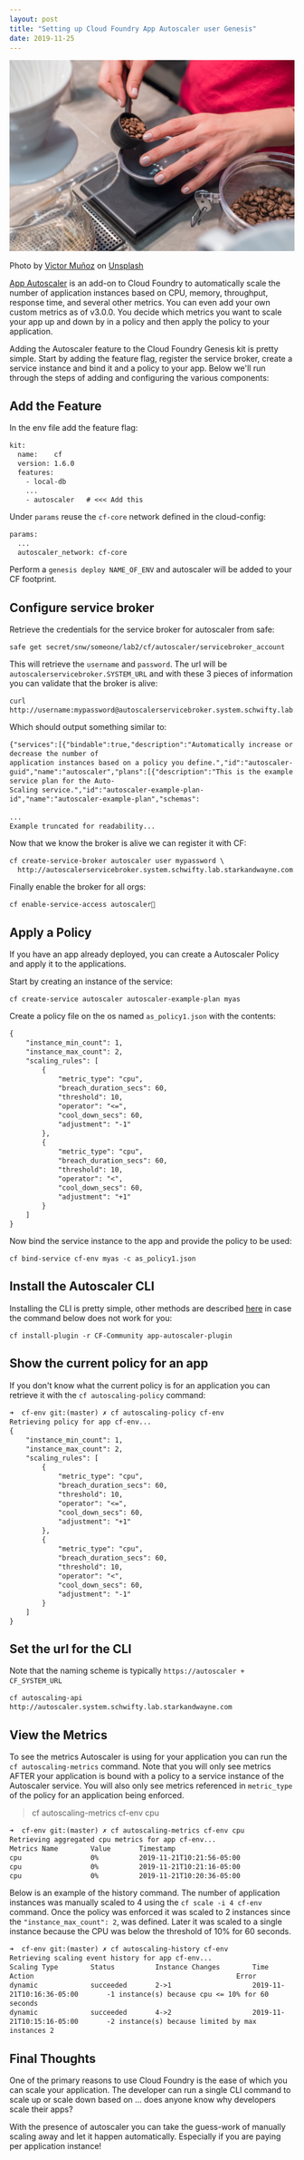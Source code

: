 ```yaml
---
layout: post
title: "Setting up Cloud Foundry App Autoscaler user Genesis"
date: 2019-11-25
---
```


![map](https://raw.githubusercontent.com/cweibel/ghost_blog_pics/master/victor-munoz-nDJeJye6y_A-unsplash.jpg)

Photo by [Victor Muñoz](https://unsplash.com/@victormuunoz) on [Unsplash](https://unsplash.com/s/photos/uri?utm_source=unsplash&utm_medium=referral&utm_content=creditCopyText)


[App Autoscaler](https://github.com/cloudfoundry/app-autoscaler) is an add-on to Cloud Foundry to automatically scale the number of application instances based on CPU, memory, throughput, response time, and several other metrics.  You can even add your own custom metrics as of v3.0.0.  You decide which metrics you want to scale your app up and down by in a policy and then apply the policy to your application.

Adding the Autoscaler feature to the Cloud Foundry Genesis kit is pretty simple.  Start by adding the feature flag, register the service broker, create a service instance and bind it and a policy to your app.  Below we'll run through the steps of adding and configuring the various components:

## Add the Feature

In the env file add the feature flag:

```
kit:
  name:    cf
  version: 1.6.0
  features:
    - local-db
    ...
    - autoscaler   # <<< Add this
```

Under `params` reuse the `cf-core` network defined in the cloud-config:

```
params:
  ...
  autoscaler_network: cf-core
```

Perform a `genesis deploy NAME_OF_ENV` and autoscaler will be added to your CF footprint.

## Configure service broker

Retrieve the credentials for the service broker for autoscaler from safe:

```
safe get secret/snw/someone/lab2/cf/autoscaler/servicebroker_account
```
This will retrieve the `username` and `password`.  The url will be `autoscalerservicebroker.SYSTEM_URL` and with these 3 pieces of information you can validate that the broker is alive:

```
curl http://username:mypassword@autoscalerservicebroker.system.schwifty.lab.starkandwayne.com/v2/catalog
```

Which should output something similar to:

```
{"services":[{"bindable":true,"description":"Automatically increase or decrease the number of 
application instances based on a policy you define.","id":"autoscaler-
guid","name":"autoscaler","plans":[{"description":"This is the example service plan for the Auto-
Scaling service.","id":"autoscaler-example-plan-id","name":"autoscaler-example-plan","schemas":

...
Example truncated for readability...
```

Now that we know the broker is alive we can register it with CF:

```
cf create-service-broker autoscaler user mypassword \
  http://autoscalerservicebroker.system.schwifty.lab.starkandwayne.com
```

Finally enable the broker for all orgs:

```
cf enable-service-access autoscaler
```

## Apply a Policy

If you have an app already deployed, you can create a Autoscaler Policy and apply it to the applications.

Start by creating an instance of the service:

```
cf create-service autoscaler autoscaler-example-plan myas
```

Create a policy file on the os named `as_policy1.json` with the contents:

```
{
    "instance_min_count": 1,
    "instance_max_count": 2,
    "scaling_rules": [
        {
            "metric_type": "cpu",
            "breach_duration_secs": 60,
            "threshold": 10,
            "operator": "<=",
            "cool_down_secs": 60,
            "adjustment": "-1"
        },
        {
            "metric_type": "cpu",
            "breach_duration_secs": 60,
            "threshold": 10,
            "operator": "<",
            "cool_down_secs": 60,
            "adjustment": "+1"
        }
    ]
}
```

Now bind the service instance to the app and provide the policy to be used:

```
cf bind-service cf-env myas -c as_policy1.json
```

## Install the Autoscaler CLI

Installing the CLI is pretty simple, other methods are described [here](https://github.com/cloudfoundry/app-autoscaler-cli-plugin#install-plugin) in case the command below does not work for you:

```
cf install-plugin -r CF-Community app-autoscaler-plugin
```

## Show the current policy for an app

If you don't know what the current policy is for an application you can retrieve it with the `cf autoscaling-policy` command:

```
➜  cf-env git:(master) ✗ cf autoscaling-policy cf-env
Retrieving policy for app cf-env...
{
	"instance_min_count": 1,
	"instance_max_count": 2,
	"scaling_rules": [
		{
			"metric_type": "cpu",
			"breach_duration_secs": 60,
			"threshold": 10,
			"operator": "<=",
			"cool_down_secs": 60,
			"adjustment": "+1"
		},
		{
			"metric_type": "cpu",
			"breach_duration_secs": 60,
			"threshold": 10,
			"operator": "<",
			"cool_down_secs": 60,
			"adjustment": "-1"
		}
	]
}
```

## Set the url for the CLI

Note that the naming scheme is typically `https://autoscaler + CF_SYSTEM_URL`

```
cf autoscaling-api http://autoscaler.system.schwifty.lab.starkandwayne.com
```

## View the Metrics

To see the metrics Autoscaler is using for your application you can run the `cf autoscaling-metrics` command.  Note that you will only see metrics AFTER your application is bound with a policy to a service instance of the Autoscaler service.  You will also only see metrics referenced in `metric_type` of the policy for an application being enforced.

> cf autoscaling-metrics cf-env cpu

```
➜  cf-env git:(master) ✗ cf autoscaling-metrics cf-env cpu
Retrieving aggregated cpu metrics for app cf-env...
Metrics Name     	Value     	Timestamp
cpu              	0%        	2019-11-21T10:21:56-05:00
cpu              	0%        	2019-11-21T10:21:16-05:00
cpu              	0%        	2019-11-21T10:20:36-05:00
```

Below is an example of the history command.  The number of application instances was manually scaled to 4 using the `cf scale -i 4 cf-env` command.  Once the policy was enforced it was scaled to 2 instances since the `"instance_max_count": 2`, was defined.  Later it was scaled to a single instance because the CPU was below the threshold of 10% for 60 seconds.

```
➜  cf-env git:(master) ✗ cf autoscaling-history cf-env
Retrieving scaling event history for app cf-env...
Scaling Type     	Status        	Instance Changes     	Time                          	Action                                                	Error
dynamic          	succeeded     	2->1                 	2019-11-21T10:16:36-05:00     	-1 instance(s) because cpu <= 10% for 60 seconds
dynamic          	succeeded     	4->2                 	2019-11-21T10:15:16-05:00     	-2 instance(s) because limited by max instances 2
```

## Final Thoughts

One of the primary reasons to use Cloud Foundry is the ease of which you can scale your application.  The developer can run a single CLI command to scale up or scale down based on ... does anyone know why developers scale their apps?

With the presence of autoscaler you can take the guess-work of manually scaling away and let it happen automatically.  Especially if you are paying per application instance!





